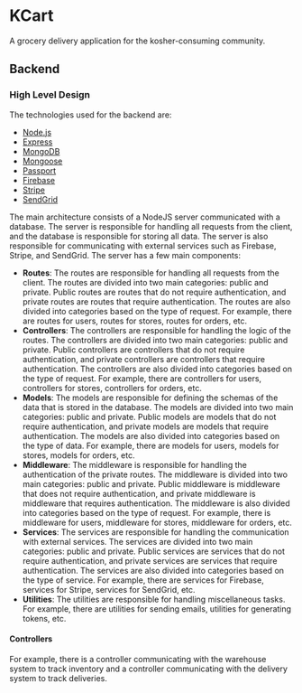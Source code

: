 # KCart
A grocery delivery application for the kosher-consuming community.

## Backend

### High Level Design

The technologies used for the backend are:
- [Node.js](https://nodejs.org/en/)
- [Express](https://expressjs.com/)
- [MongoDB](https://www.mongodb.com/)
- [Mongoose](https://mongoosejs.com/)
- [Passport](http://www.passportjs.org/)
- [Firebase](https://firebase.google.com/)
- [Stripe](https://stripe.com/)
- [SendGrid](https://sendgrid.com/)

The main architecture consists of a NodeJS server communicated with a database. The server is responsible for handling all requests from the client, and the database is responsible for storing all data. The server is also responsible for communicating with external services such as Firebase, Stripe, and SendGrid.
The server has a few main components:
- **Routes**: The routes are responsible for handling all requests from the client. The routes are divided into two main categories: public and private. Public routes are routes that do not require authentication, and private routes are routes that require authentication. The routes are also divided into categories based on the type of request. For example, there are routes for users, routes for stores, routes for orders, etc.
- **Controllers**: The controllers are responsible for handling the logic of the routes. The controllers are divided into two main categories: public and private. Public controllers are controllers that do not require authentication, and private controllers are controllers that require authentication. The controllers are also divided into categories based on the type of request. For example, there are controllers for users, controllers for stores, controllers for orders, etc.
- **Models**: The models are responsible for defining the schemas of the data that is stored in the database. The models are divided into two main categories: public and private. Public models are models that do not require authentication, and private models are models that require authentication. The models are also divided into categories based on the type of data. For example, there are models for users, models for stores, models for orders, etc.
- **Middleware**: The middleware is responsible for handling the authentication of the private routes. The middleware is divided into two main categories: public and private. Public middleware is middleware that does not require authentication, and private middleware is middleware that requires authentication. The middleware is also divided into categories based on the type of request. For example, there is middleware for users, middleware for stores, middleware for orders, etc.
- **Services**: The services are responsible for handling the communication with external services. The services are divided into two main categories: public and private. Public services are services that do not require authentication, and private services are services that require authentication. The services are also divided into categories based on the type of service. For example, there are services for Firebase, services for Stripe, services for SendGrid, etc.
- **Utilities**: The utilities are responsible for handling miscellaneous tasks. For example, there are utilities for sending emails, utilities for generating tokens, etc.

#### Controllers

For example, there is a controller communicating with the warehouse system to track inventory and a controller communicating with the delivery system to track deliveries.